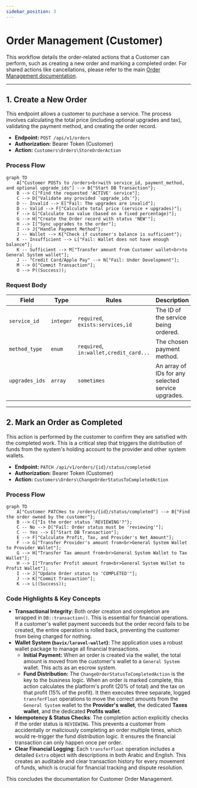 ```yaml
---
sidebar_position: 3
---
```


# Order Management (Customer)

This workflow details the order-related actions that a Customer can perform, such as creating a new order and marking a completed order. For shared actions like cancellations, please refer to the main [Order Management documentation](../shared/orders-management).

---

## 1. Create a New Order

This endpoint allows a customer to purchase a service. The process involves calculating the total price (including optional upgrades and tax), validating the payment method, and creating the order record.

-   **Endpoint:** `POST /api/v1/orders`
-   **Authorization:** Bearer Token (Customer)
-   **Action:** `Customers\Orders\StoreOrderAction`

### Process Flow
```mermaid
graph TD
    A["Customer POSTs to /orders<br>with service_id, payment_method, and optional upgrade_ids"] --> B{"Start DB Transaction"};
    B --> C["Find the requested 'ACTIVE' service"];
    C --> D{"Validate any provided `upgrade_ids`"};
    D -- Invalid --> E["Fail: The upgrades are invalid"];
    D -- Valid --> F["Calculate total price (service + upgrades)"];
    F --> G["Calculate tax value (based on a fixed percentage)"];
    G --> H["Create the Order record with status 'NEW'"];
    H --> I["Sync upgrades to the order"];
    I --> J{"Handle Payment Method"};
    J -- Wallet --> K{"Check if customer's balance is sufficient"};
    K -- Insufficient --> L["Fail: Wallet does not have enough balance"];
    K -- Sufficient --> M["Transfer amount from Customer wallet<br>to General System wallet"];
    J -- "Credit Card/Apple Pay" --> N["Fail: Under Development"];
    M --> O["Commit Transaction"];
    O --> P((Success));
```

### Request Body

| Field          | Type    | Rules                                  | Description                                           |
| -------------- | ------- | -------------------------------------- | ----------------------------------------------------- |
| `service_id`   | `integer`| `required`, `exists:services,id`         | The ID of the service being ordered.                  |
| `method_type`  | `enum`  | `required`, `in:wallet,credit_card...` | The chosen payment method.                            |
| `upgrades_ids` | `array` | `sometimes`                            | An array of IDs for any selected service upgrades.    |

---

## 2. Mark an Order as Completed

This action is performed by the customer to confirm they are satisfied with the completed work. This is a critical step that triggers the distribution of funds from the system's holding account to the provider and other system wallets.

-   **Endpoint:** `PATCH /api/v1/orders/{id}/status/completed`
-   **Authorization:** Bearer Token (Customer)
-   **Action:** `Customers\Orders\ChangeOrderStatusToCompletedAction`

### Process Flow
```mermaid
graph TD
    A["Customer PATCHes to /orders/{id}/status/completed"] --> B{"Find the order owned by the customer"};
    B --> C{"Is the order status 'REVIEWING'?"};
    C -- No --> D["Fail: Order status must be 'reviewing'"];
    C -- Yes --> E["Start DB Transaction"];
    E --> F["Calculate Profit, Tax, and Provider's Net Amount"];
    F --> G["Transfer Provider's amount from<br>General System Wallet to Provider Wallet"];
    G --> H["Transfer Tax amount from<br>General System Wallet to Tax Wallet"];
    H --> I["Transfer Profit amount from<br>General System Wallet to Profit Wallet"];
    I --> J["Update Order status to 'COMPLETED'"];
    J --> K["Commit Transaction"];
    K --> L((Success));
```

### Code Highlights & Key Concepts

*   **Transactional Integrity**: Both order creation and completion are wrapped in `DB::transaction()`. This is essential for financial operations. If a customer's wallet payment succeeds but the order record fails to be created, the entire operation is rolled back, preventing the customer from being charged for nothing.
*   **Wallet System (`bavix/laravel-wallet`)**: The application uses a robust wallet package to manage all financial transactions.
    *   **Initial Payment:** When an order is created via the wallet, the total amount is moved from the customer's wallet to a `General System` wallet. This acts as an escrow system.
    *   **Fund Distribution:** The `ChangeOrderStatusToCompletedAction` is the key to the business logic. When an order is marked complete, this action calculates the platform's profit (20% of total) and the tax on that profit (15% of the profit). It then executes three separate, logged `transferFloat` operations to move the correct amounts from the `General System` wallet to the **Provider's wallet**, the dedicated **Taxes wallet**, and the dedicated **Profits wallet**.
*   **Idempotency & Status Checks**: The completion action explicitly checks if the order status is `REVIEWING`. This prevents a customer from accidentally or maliciously completing an order multiple times, which would re-trigger the fund distribution logic. It ensures the financial transaction can only happen once per order.
*   **Clear Financial Logging**: Each `transferFloat` operation includes a detailed `Extra` object with descriptions in both Arabic and English. This creates an auditable and clear transaction history for every movement of funds, which is crucial for financial tracking and dispute resolution.

This concludes the documentation for Customer Order Management. 